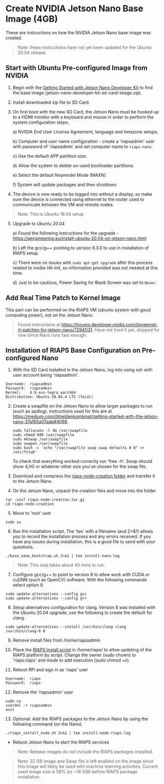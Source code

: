 # Create NVIDIA Jetson Nano Base Image (4GB)

These are instructions on how the NVIDIA Jetson Nano base image was created.  

> Note: these instructions have not yet been updated for the Ubuntu 20.04 release

## Start with Ubuntu Pre-configured Image from NVIDIA

1) Begin with the [Getting Started with Jetson Nano Developer Kit](https://developer.nvidia.com/embedded/learn/get-started-jetson-nano-devkit) to find the base image (jetson-nano-developer-kit-sd-card-image.zip).

2) Install downloaded zip file to SD Card.

3) On first boot with the new SD Card, the Jetson Nano must be hooked up to a HDMI monitor with a keyboard and mouse in order to perform the system configuration steps.

    a) NVIDIA End User License Agreement, language and timezone setups.

    b) Computer and user name configuration - create a 'riapsadmin' user with password of 'riapsadmin' and set computer name to `riaps-nano`.

    c) Use the default APP partition size.

    d) Allow the system to delete un-used bootloader partitions.

    e) Select the default Nvpmodel Mode (MAXN).

    f) System will update packages and then shutdown.

4) The device is now ready to be logged into without a display, so make sure the device is connected using ethernet to the router used to communicate between the VM and remote nodes.

>Note: This is Ubuntu 18.04 setup

5) Upgrade to Ubuntu 20.04

    a) Found the following instructions for the upgrade - https://qengineering.eu/install-ubuntu-20.04-on-jetson-nano.html

    b) Left the gcc/g++ pointing to version 9.3.0 to use in installation of RIAPS setup.  

    c) There were no issues with `sudo apt-get upgrade` after this process related to nvidia-l4t-init, so information provided was not needed at this time.

    d) Just to be cautious, Power Saving for Blank Screen was set to `Never`.

## Add Real Time Patch to Kernel Image

This part can be performed on the RIAPS VM (ubuntu system with good computing power), not on the Jetson Nano.

> Found instructions at https://forums.developer.nvidia.com/t/preempt-rt-patches-for-jetson-nano/72941/31.  Have not tried it yet, skipped for now since Nano runs fast enough.

## Installation of RIAPS Base Configuration on Pre-configured Nano

1) With the SD Card installed in the Jetson Nano, log into using ssh with user account being 'riapsadmin'.  
```
Username:  riapsadmin
Password:  riapsadmin
Kernel:    4.9.xxx-tegra aarch64
Distribution: Ubuntu 20.04.4 LTS (focal)
```

2) Create a swapfile on the Jetson Nano to allow larger packages to run (such as spdlog).  Instructions used for this are at https://medium.com/@heldenkombinat/getting-started-with-the-jetson-nano-37af65a07aab#4098.

    ```
    sudo fallocate -l 4G /var/swapfile
    sudo chmod 600 /var/swapfile
    sudo mkswap /var/swapfile
    sudo swapon /var/swapfile
    sudo bash -c 'echo "/var/swapfile swap swap defaults 0 0" >> /etc/fstab'
    ```

    To check that everything worked correctly run 'free -h'. Swap should show 4,0G or whatever other size you've chosen for the swap file.

3) Download and compress the [riaps-node-creation folder](https://github.com/RIAPS/riaps-integration/tree/master/riaps-node-creation) and transfer it to the Jetson Nano.

4) On the Jetson Nano, unpack the creation files and move into the folder

```
tar -xzvf riaps-node-creation.tar.gz
cd riaps-node-creation
```

5) Move to 'root' user

```
sudo su
```

6) Run the installation script. The 'tee' with a filename (and 2>&1) allows you to record the installation process and any errors received. If you have any issues during installation, this is a good file to send with your questions.

```
./base_nano_bootstrap.sh 2>&1 | tee install-nano.log
```

> Note: This step takes about 40 mins to run.

7) Configure gcc/g++ to point to version 8 to allow work with CUDA or cuDNN (such as OpenCV) software.  With the following commands select option 8.

```
sudo update-alternatives --config gcc
sudo update-alternatives --config g++
```

8) Setup alternatives configuration for clang.  Version 8 was installed with the Ubuntu 20.04 upgrade, use the following to create the default for clang.

```
sudo update-alternatives --install /usr/bin/clang clang /usr/bin/clang-8 8
```

9) Remove install files from /home/riapsadmin

10) Place the [RIAPS Install script](https://github.com/RIAPS/riaps-integration/blob/master/riaps-node-runtime/riaps_install_node.sh) in /home/riaps/ to allow updating of the RIAPS platform by script. Change the owner (sudo chown) to 'riaps:riaps' and mode to add execution (sudo chmod +x).

11) Reboot RPi and sign in as 'riaps' user

```
Username:  riaps
Password:  riaps
```

12) Remove the 'riapsadmin' user

```
sudo su
userdel -r riapsadmin
exit
```

13) Optional: Add the RIAPS packages to the Jetson Nano by using the following command (on the Nano).

```
./riaps_install_node.sh 2>&1 | tee install-node-riaps.log
```

- Reboot Jetson Nano to start the RIAPS services

> Note: Release images do not include the RIAPS packages installed.

> Note: 32 GB image and Swap file is left enabled on the image since this image will likely be used with machine learning activities. Current used image size is 58% (or ~18 GiB) before RIAPS package installation.
